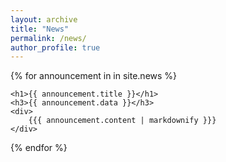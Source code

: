 ```yaml
---
layout: archive
title: "News"
permalink: /news/
author_profile: true
---
```


{% for announcement in in site.news %}

    <h1>{{ announcement.title }}</h1>
    <h3>{{ announcement.data }}</h3>
    <div>
        {{{ announcement.content | markdownify }}}
    </div>

{% endfor %}